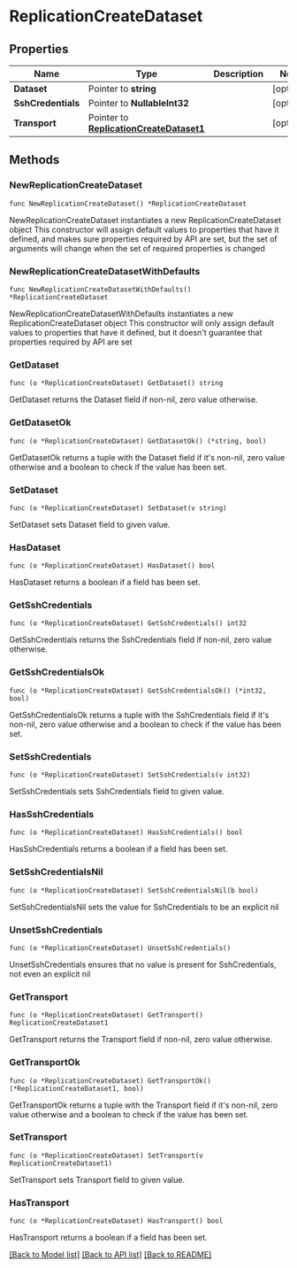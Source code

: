 # ReplicationCreateDataset

## Properties

Name | Type | Description | Notes
------------ | ------------- | ------------- | -------------
**Dataset** | Pointer to **string** |  | [optional] 
**SshCredentials** | Pointer to **NullableInt32** |  | [optional] 
**Transport** | Pointer to [**ReplicationCreateDataset1**](ReplicationCreateDataset1.md) |  | [optional] 

## Methods

### NewReplicationCreateDataset

`func NewReplicationCreateDataset() *ReplicationCreateDataset`

NewReplicationCreateDataset instantiates a new ReplicationCreateDataset object
This constructor will assign default values to properties that have it defined,
and makes sure properties required by API are set, but the set of arguments
will change when the set of required properties is changed

### NewReplicationCreateDatasetWithDefaults

`func NewReplicationCreateDatasetWithDefaults() *ReplicationCreateDataset`

NewReplicationCreateDatasetWithDefaults instantiates a new ReplicationCreateDataset object
This constructor will only assign default values to properties that have it defined,
but it doesn't guarantee that properties required by API are set

### GetDataset

`func (o *ReplicationCreateDataset) GetDataset() string`

GetDataset returns the Dataset field if non-nil, zero value otherwise.

### GetDatasetOk

`func (o *ReplicationCreateDataset) GetDatasetOk() (*string, bool)`

GetDatasetOk returns a tuple with the Dataset field if it's non-nil, zero value otherwise
and a boolean to check if the value has been set.

### SetDataset

`func (o *ReplicationCreateDataset) SetDataset(v string)`

SetDataset sets Dataset field to given value.

### HasDataset

`func (o *ReplicationCreateDataset) HasDataset() bool`

HasDataset returns a boolean if a field has been set.

### GetSshCredentials

`func (o *ReplicationCreateDataset) GetSshCredentials() int32`

GetSshCredentials returns the SshCredentials field if non-nil, zero value otherwise.

### GetSshCredentialsOk

`func (o *ReplicationCreateDataset) GetSshCredentialsOk() (*int32, bool)`

GetSshCredentialsOk returns a tuple with the SshCredentials field if it's non-nil, zero value otherwise
and a boolean to check if the value has been set.

### SetSshCredentials

`func (o *ReplicationCreateDataset) SetSshCredentials(v int32)`

SetSshCredentials sets SshCredentials field to given value.

### HasSshCredentials

`func (o *ReplicationCreateDataset) HasSshCredentials() bool`

HasSshCredentials returns a boolean if a field has been set.

### SetSshCredentialsNil

`func (o *ReplicationCreateDataset) SetSshCredentialsNil(b bool)`

 SetSshCredentialsNil sets the value for SshCredentials to be an explicit nil

### UnsetSshCredentials
`func (o *ReplicationCreateDataset) UnsetSshCredentials()`

UnsetSshCredentials ensures that no value is present for SshCredentials, not even an explicit nil
### GetTransport

`func (o *ReplicationCreateDataset) GetTransport() ReplicationCreateDataset1`

GetTransport returns the Transport field if non-nil, zero value otherwise.

### GetTransportOk

`func (o *ReplicationCreateDataset) GetTransportOk() (*ReplicationCreateDataset1, bool)`

GetTransportOk returns a tuple with the Transport field if it's non-nil, zero value otherwise
and a boolean to check if the value has been set.

### SetTransport

`func (o *ReplicationCreateDataset) SetTransport(v ReplicationCreateDataset1)`

SetTransport sets Transport field to given value.

### HasTransport

`func (o *ReplicationCreateDataset) HasTransport() bool`

HasTransport returns a boolean if a field has been set.


[[Back to Model list]](../README.md#documentation-for-models) [[Back to API list]](../README.md#documentation-for-api-endpoints) [[Back to README]](../README.md)


